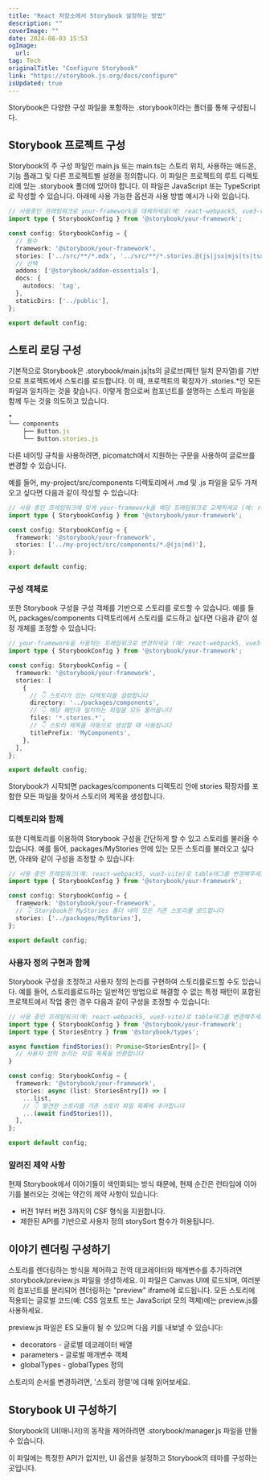 ```yaml
---
title: "React 저장소에서 Storybook 설정하는 방법"
description: ""
coverImage: ""
date: 2024-08-03 15:53
ogImage: 
  url: 
tag: Tech
originalTitle: "Configure Storybook"
link: "https://storybook.js.org/docs/configure"
isUpdated: true
---
```







Storybook은 다양한 구성 파일을 포함하는 .storybook이라는 폴더를 통해 구성됩니다.

## Storybook 프로젝트 구성

Storybook의 주 구성 파일인 main.js 또는 main.ts는 스토리 위치, 사용하는 애드온, 기능 플래그 및 다른 프로젝트별 설정을 정의합니다. 이 파일은 프로젝트의 루트 디렉토리에 있는 .storybook 폴더에 있어야 합니다. 이 파일은 JavaScript 또는 TypeScript로 작성할 수 있습니다. 아래에 사용 가능한 옵션과 사용 방법 예시가 나와 있습니다.

```typescript
// 사용중인 프레임워크로 your-framework을 대체하세요(예: react-webpack5, vue3-vite)
import type { StorybookConfig } from '@storybook/your-framework';

const config: StorybookConfig = {
  // 필수
  framework: '@storybook/your-framework',
  stories: ['../src/**/*.mdx', '../src/**/*.stories.@(js|jsx|mjs|ts|tsx)'],
  // 선택
  addons: ['@storybook/addon-essentials'],
  docs: {
    autodocs: 'tag',
  },
  staticDirs: ['../public'],
};

export default config;
```



## 스토리 로딩 구성

기본적으로 Storybook은 .storybook/main.js|ts의 글로브(패턴 일치 문자열)를 기반으로 프로젝트에서 스토리를 로드합니다. 이 때, 프로젝트의 확장자가 .stories.*인 모든 파일과 일치하는 것을 찾습니다. 이렇게 함으로써 컴포넌트를 설명하는 스토리 파일을 함께 두는 것을 의도하고 있습니다.

```js
•
└── components
    ├── Button.js
    └── Button.stories.js
```

다른 네이밍 규칙을 사용하려면, picomatch에서 지원하는 구문을 사용하여 글로브를 변경할 수 있습니다.



예를 들어, my-project/src/components 디렉토리에서 .md 및 .js 파일을 모두 가져오고 싶다면 다음과 같이 작성할 수 있습니다:

```typescript
// 사용 중인 프레임워크에 맞게 your-framework을 해당 프레임워크로 교체하세요 (예: react-webpack5, vue3-vite)
import type { StorybookConfig } from '@storybook/your-framework';

const config: StorybookConfig = {
  framework: '@storybook/your-framework',
  stories: ['../my-project/src/components/*.@(js|md)'],
};

export default config;
```

### 구성 객체로

또한 Storybook 구성을 구성 객체를 기반으로 스토리를 로드할 수 있습니다. 예를 들어, packages/components 디렉토리에서 스토리를 로드하고 싶다면 다음과 같이 설정 개체를 조정할 수 있습니다:



```typescript
// your-framework을 사용하는 프레임워크로 변경하세요 (예: react-webpack5, vue3-vite)
import type { StorybookConfig } from '@storybook/your-framework';

const config: StorybookConfig = {
  framework: '@storybook/your-framework',
  stories: [
    {
      // 👇 스토리가 있는 디렉토리를 설정합니다
      directory: '../packages/components',
      // 👇 해당 패턴과 일치하는 파일을 모두 불러옵니다
      files: '*.stories.*',
      // 👇 스토리 제목을 자동으로 생성할 때 사용됩니다
      titlePrefix: 'MyComponents',
    },
  ],
};

export default config;
```

Storybook가 시작되면 packages/components 디렉토리 안에 stories 확장자를 포함한 모든 파일을 찾아서 스토리의 제목을 생성합니다.

### 디렉토리와 함께

또한 디렉토리를 이용하여 Storybook 구성을 간단하게 할 수 있고 스토리를 불러올 수 있습니다. 예를 들어, packages/MyStories 안에 있는 모든 스토리를 불러오고 싶다면, 아래와 같이 구성을 조정할 수 있습니다:



```typescript
// 사용 중인 프레임워크(예: react-webpack5, vue3-vite)로 table태그를 변경해주세요
import type { StorybookConfig } from '@storybook/your-framework';

const config: StorybookConfig = {
  framework: '@storybook/your-framework',
  // 👇 Storybook은 MyStories 폴더 내의 모든 기존 스토리를 로드합니다
  stories: ['../packages/MyStories'],
};

export default config;
```

### 사용자 정의 구현과 함께

Storybook 구성을 조정하고 사용자 정의 논리를 구현하여 스토리를로드할 수도 있습니다. 예를 들어, 스토리를로드하는 일반적인 방법으로 해결할 수 없는 특정 패턴이 포함된 프로젝트에서 작업 중인 경우 다음과 같이 구성을 조정할 수 있습니다:

```typescript
// 사용 중인 프레임워크(예: react-webpack5, vue3-vite)로 table태그를 변경해주세요
import type { StorybookConfig } from '@storybook/your-framework';
import type { StoriesEntry } from '@storybook/types';

async function findStories(): Promise<StoriesEntry[]> {
  // 사용자 정의 논리는 파일 목록을 반환합니다
}

const config: StorybookConfig = {
  framework: '@storybook/your-framework',
  stories: async (list: StoriesEntry[]) => [
    ...list,
    // 👇 발견한 스토리를 기존 스토리 파일 목록에 추가합니다
    ...(await findStories()),
  ],
};

export default config;
```



### 알려진 제약 사항

현재 Storybook에서 이야기들이 색인화되는 방식 때문에, 현재 순간은 런타임에 이야기를 불러오는 것에는 약간의 제약 사항이 있습니다:

- 버전 1부터 버전 3까지의 CSF 형식을 지원합니다.
- 제한된 API를 기반으로 사용자 정의 storySort 함수가 허용됩니다.

## 이야기 렌더링 구성하기



스토리를 렌더링하는 방식을 제어하고 전역 데코레이터와 매개변수를 추가하려면 .storybook/preview.js 파일을 생성하세요. 이 파일은 Canvas UI에 로드되며, 여러분의 컴포넌트를 분리되어 렌더링하는 "preview" iframe에 로드됩니다. 모든 스토리에 적용되는 글로벌 코드(예: CSS 임포트 또는 JavaScript 모의 객체)에는 preview.js를 사용하세요.

preview.js 파일은 ES 모듈이 될 수 있으며 다음 키를 내보낼 수 있습니다:

- decorators - 글로벌 데코레이터 배열
- parameters - 글로벌 매개변수 객체
- globalTypes - globalTypes 정의

스토리의 순서를 변경하려면, '스토리 정렬'에 대해 읽어보세요.



## Storybook UI 구성하기

Storybook의 UI(매니저)의 동작을 제어하려면 .storybook/manager.js 파일을 만들 수 있습니다.

이 파일에는 특정한 API가 없지만, UI 옵션을 설정하고 Storybook의 테마를 구성하는 곳입니다.